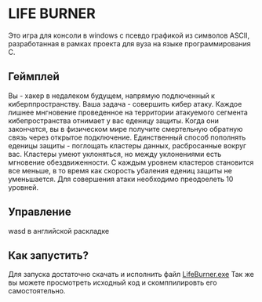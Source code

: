 # LIFE BURNER
Это игра для консоли в windows с псевдо графикой из символов ASCII, разработанная в рамках проекта для вуза на языке программирования C.

## Геймплей
Вы - хакер в недалеком будущем, напрямую подлюченный к киберппространству. 
Ваша задача - совершить кибер атаку.
Каждое лишнее мнгновение проведенное на территории атакуемого сегмента кибепространства отнимает у вас еденицу защиты. Когда они закончатся, вы в физическом мире получите смертельную обратную связь через открытое подключение.
Единственный способ пополнять еденицы защиты - поглощать кластеры данных, расбросанные вокруг вас.
Кластеры умеют уклоняться, но между уклонениями есть мгновение обездвиженности.
С каждым уровнем кластеров становится все меньше, в то время как скорость убаления едениц защиты не уменьшается.
Для совершения атаки необходимо преодоелеть 10 уровней.

## Управление
wasd в английской раскладке

## Как запустить?
Для запуска достаточно скачать и исполнить файл [LifeBurner.exe](https://github.com/gromh-gromh/LifeBurner/raw/main/LifeBurner.exe)
Так же вы можете просмотреть исходный код и скомппилировть его самостоятельно.

